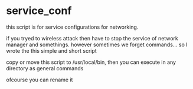 # service_conf

this script is for service configurations for networking.

if you tryed to wireless attack then have to stop the service of network manager and somethings. however sometimes we forget commands... so I wrote the this simple and short script

copy or move this script to /usr/local/bin, then you can execute in any directory as general commands

ofcourse you can rename it
